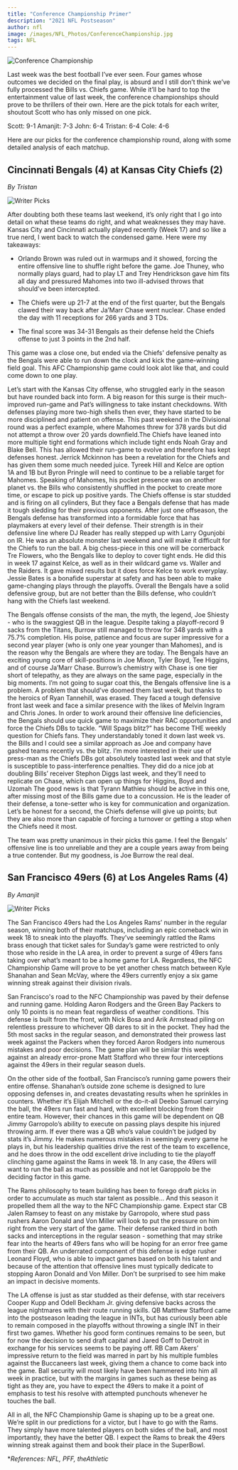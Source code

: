 ```yaml
---
title: "Conference Championship Primer"
description: "2021 NFL Postseason"
author: nfl
image: /images/NFL_Photos/ConferenceChampionship.jpg
tags: NFL
---
```


<img src="/images/NFL_Photos/ConferenceChampionship.jpg" alt="Conference Championship">

Last week was the best football I’ve ever seen. Four games whose outcomes we decided on the final play, is absurd and I still don’t think we’ve fully processed the Bills vs. Chiefs game. While it’ll be hard to top the entertainment value of last week, the conference championships should prove to be thrillers of their own. Here are the pick totals for each writer, shoutout Scott who has only missed on one pick. 

Scott: 9-1
Amanjit: 7-3
John: 6-4
Tristan: 6-4
Cole: 4-6

Here are our picks for the conference championship round, along with some detailed analysis of each matchup. 

## Cincinnati Bengals (4) at Kansas City Chiefs (2)
*By Tristan* 

<img src="/images/NFL_Photos/CIN@KC.jpg" alt="Writer Picks">

After doubting both these teams last weekend, it’s only right that I go into detail on what these teams do right, and what weaknesses they may have. Kansas City and Cincinnati actually played recently (Week 17) and so like a true nerd, I went back to watch the condensed game. Here were my takeaways:

- Orlando Brown was ruled out in warmups and it showed, forcing the entire offensive line to shuffle right before the game. Joe Thuney, who normally plays guard, had to play LT and Trey Hendrickson gave him fits all day and pressured Mahomes into two ill-advised throws that should’ve been intercepted. 

- The Chiefs were up 21-7 at the end of the first quarter, but the Bengals clawed their way back after Ja’Marr Chase went nuclear. Chase ended the day with 11 receptions for 266 yards and 3 TDs. 

- The final score was 34-31 Bengals as their defense held the Chiefs offense to just 3 points in the 2nd half. 

This game was a close one, but ended via the Chiefs' defensive penalty as the Bengals were able to run down the clock and kick the game-winning field goal. This AFC Championship game could look alot like that, and could come down to one play. 

Let’s start with the Kansas City offense, who struggled early in the season but have rounded back into form. A big reason for this surge is their much-improved run-game and Pat’s willingness to take instant checkdowns. With defenses playing more two-high shells then ever, they have started to be more disciplined and patient on offense. This past weekend in the Divisional round was a perfect example, where Mahomes threw for 378 yards but did not attempt a throw over 20 yards downfield.The Chiefs have leaned into more multiple tight end formations which include tight ends Noah Gray and Blake Bell. This has allowed their run-game to evolve and therefore has kept defenses honest. Jerrick Mckinnon has been a revelation for the Chiefs and has given them some much needed juice. Tyreek Hill and Kelce are option 1A and 1B but Byron Pringle will need to continue to be a reliable target for Mahomes. Speaking of Mahomes, his pocket presence was on another planet vs. the Bills who consistently shuffled in the pocket to create more time, or escape to pick up positive yards. The Chiefs offense is star studded and is firing on all cylinders, But they face a Bengals defense that has made it tough sledding for their previous opponents. 
After just one offseason, the Bengals defense has transformed into a formidable force that has playmakers at every level of their defense. Their strength is in their defensive line where DJ Reader has really stepped up with Larry Ogunjobi on IR. He was an absolute monster last weekend and will make it difficult for the Chiefs to run the ball. A big chess-piece in this one will be cornerback Tre Flowers, who the Bengals like to deploy to cover tight ends. He did this in week 17 against Kelce, as well as in their wildcard game vs. Waller and the Raiders. It gave mixed results but it does force Kelce to work everyplay. Jessie Bates is a bonafide superstar at safety and has been able to make game-changing plays through the playoffs. Overall the Bengals have a solid defensive group, but are not better than the Bills defense, who couldn’t hang with the Chiefs last weekend. 

The Bengals offense consists of the man, the myth, the legend, Joe Shiesty - who is the swaggiest QB in the league. Despite taking a playoff-record 9 sacks from the Titans, Burrow still managed to throw for 348 yards with a 75.7% completion. His poise, patience and focus are super impressive for a second year player (who is only one year younger than Mahomes), and is the reason why the Bengals are where they are today. The Bengals have an exciting young core of skill-positions in Joe Mixon, Tyler Boyd, Tee Higgins, and of course Ja’Marr Chase. 
Burrow’s chemistry with Chase is one tier short of telepathy, as they are always on the same page, especially in the big moments. I’m not going to sugar coat this, the Bengals offensive line is a problem. A problem that should’ve doomed them last week, but thanks to the heroics of Ryan Tannehill, was erased. They faced a tough defensive front last week and face a similar presence with the likes of Melvin Ingram and Chris Jones. In order to work around their offensive line deficiencies, the Bengals should use quick game to maximize their RAC opportunities and force the Chiefs DBs to tackle. 
“Will Spags blitz?” has become THE weekly question for Chiefs fans. They understandably toned it down last week vs. the Bills and I could see a similar approach as Joe and company have gashed teams recently vs. the blitz. I’m more interested in their use of press-man as the Chiefs DBs got absolutely toasted last week and that style is susceptible to pass-interference penalties. They did do a nice job at doubling Bills’ receiver Stephon Diggs last week, and they’ll need to replicate on Chase, which can open up things for Higgins, Boyd and Uzomah The good news is that Tyrann Mathieu should be active in this one, after missing most of the Bills game due to a concussion. He is the leader of their defense, a tone-setter who is key for communication and organization. Let’s be honest for a second, the Chiefs defense will give up points; but they are also more than capable of forcing a turnover or getting a stop when the Chiefs need it most. 

The team was pretty unanimous in their picks this game. I feel the Bengals’ offensive line is too unreliable and they are a couple years away from being a true contender. But my goodness, is Joe Burrow the real deal. 

## San Francisco 49ers (6) at Los Angeles Rams (4)
*By Amanjit*

<img src="/images/NFL_Photos/SF@LAR.jpg" alt="Writer Picks">

The San Francisco 49ers had the Los Angeles Rams’ number in the regular season, winning both of their matchups, including an epic comeback win in week 18 to sneak into the playoffs. They’ve seemingly rattled the Rams brass enough that ticket sales for Sunday’s game were restricted to only those who reside in the LA area, in order to prevent a surge of 49ers fans taking over what’s meant to be a home game for LA. Regardless, the NFC Championship Game will prove to be yet another chess match between Kyle Shanahan and Sean McVay, where the 49ers currently enjoy a six game winning streak against their division rivals.

San Francisco's road to the NFC Championship was paved by their defense and running game. Holding Aaron Rodgers and the Green Bay Packers to only 10 points is no mean feat regardless of weather conditions. This defense is built from the front, with Nick Bosa and Arik Armstead piling on relentless pressure to whichever QB dares to sit in the pocket. They had the 5th most sacks in the regular season, and demonstrated their prowess last week against the Packers when they forced Aaron Rodgers into numerous mistakes and poor decisions. The game plan will be similar this week against an already error-prone Matt Stafford who threw four interceptions against the 49ers in their regular season duels. 

On the other side of the football, San Francisco’s running game powers their entire offense. Shanahan’s outside zone scheme is designed to lure opposing defenses in, and creates devastating results when he sprinkles in counters. Whether it’s Elijah Mitchell or the do-it-all Deebo Samuel carrying the ball, the 49ers run fast and hard, with excellent blocking from their entire team. However, their chances in this game will be dependent on QB Jimmy Garropolo’s ability to execute on passing plays despite his injured throwing arm. If ever there was a QB who’s value couldn’t be judged by stats it’s Jimmy. He makes numerous mistakes in seemingly every game he plays in, but his leadership qualities drive the rest of the team to excellence, and he does throw in the odd excellent drive including to tie the playoff clinching game against the Rams in week 18. In any case, the 49ers will want to run the ball as much as possible and not let Garoppolo be the deciding factor in this game.

The Rams philosophy to team building has been to forego draft picks in order to accumulate as much star talent as possible… And this season it propelled them all the way to the NFC Championship game. Expect star CB Jalen Ramsey to feast on any mistake by Garropolo, where stud pass rushers Aaron Donald and Von Miller will look to put the pressure on him right from the very start of the game. Their defense ranked third in both sacks and interceptions in the regular season - something that may strike fear into the hearts of 49ers fans who will be hoping for an error free game from their QB. An underrated component of this defense is edge rusher Leonard Floyd, who is able to impact games based on both his talent and because of the attention that offensive lines must typically dedicate to stopping Aaron Donald and Von Miller. Don’t be surprised to see him make an impact in decisive moments.

The LA offense is just as star studded as their defense, with star receivers Cooper Kupp and Odell Beckham Jr. giving defensive backs across the league nightmares with their route running skills. QB Matthew Stafford came into the postseason leading the league in INTs, but has curiously been able to remain composed in the playoffs without throwing a single INT in their first two games. Whether his good form continues remains to be seen, but for now the decision to send draft capital and Jared Goff to Detroit in exchange for his services seems to be paying off. RB Cam Akers’ impressive return to the field was marred in part by his multiple fumbles against the Buccaneers last week, giving them a chance to come back into the game. Ball security will most likely have been hammered into him all week in practice, but with the margins in games such as these being as tight as they are, you have to expect the 49ers to make it a point of emphasis to test his resolve with attempted punchouts whenever he touches the ball.

All in all, the NFC Championship Game is shaping up to be a great one. We’re split in our predictions for a victor, but I have to go with the Rams. They simply have more talented players on both sides of the ball, and most importantly, they have the better QB. I expect the Rams to break the 49ers winning streak against them and book their place in the SuperBowl.

**References: NFL, PFF, theAthletic*